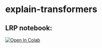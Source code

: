 # explain-transformers

## LRP notebook:
[![Open In Colab](https://colab.research.google.com/assets/colab-badge.svg)](https://colab.research.google.com/github/songhuadan/explain-transformers/blob/lrp.ipynb)
 
